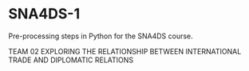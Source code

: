 # SNA4DS-1
Pre-processing steps in Python for the SNA4DS course.


TEAM 02
EXPLORING THE RELATIONSHIP BETWEEN INTERNATIONAL TRADE AND DIPLOMATIC RELATIONS
